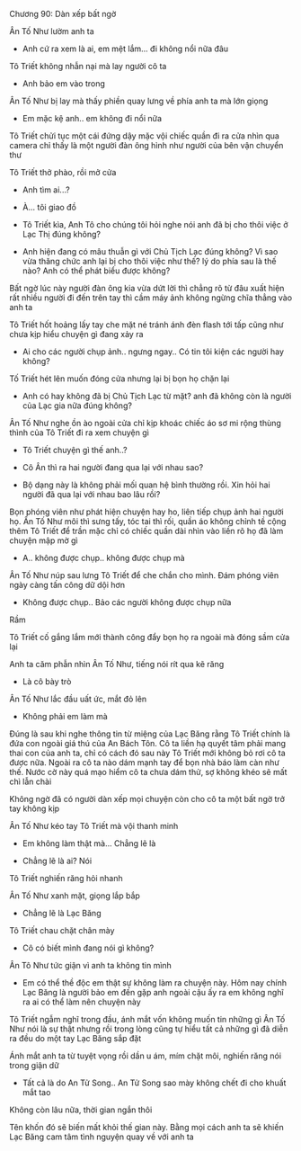 




Chương 90: Dàn xếp bất ngờ

Ân Tố Như lườm anh ta

- Anh cứ ra xem là ai, em mệt lắm... đi không nổi nữa đâu

Tô Triết không nhẫn nại mà lay người cô ta

- Anh bảo em vào trong

Ân Tố Như bị lay mà thấy phiền quay lưng về phía anh ta mà lớn giọng

- Em mặc kệ anh.. em không đi nổi nữa

Tô Triết chửi tục một cái đứng dậy mặc vội chiếc quần đi ra cửa nhìn qua camera chỉ thấy là một người đàn ông hình như người của bên vận chuyển thư

Tô Triết thở phào, rồi mở cửa

- Anh tìm ai...?

- À... tôi giao đồ


- Tô Triết kìa, Anh Tô cho chúng tôi hỏi nghe nói anh đã bị cho thôi việc ở Lạc Thị đúng không?

- Anh hiện đang có mâu thuẫn gì với Chủ Tịch Lạc đúng không? Vì sao vừa thăng chức anh lại bị cho thôi việc như thế? lý do phía sau là thế nào? Anh có thể phát biểu được không?

Bất ngờ lúc này người đàn ông kia vừa dứt lời thì chẳng rõ từ đâu xuất hiện rất nhiều người đi đến trên tay thì cầm máy ảnh không ngừng chĩa thẳng vào anh ta

Tô Triết hốt hoảng lấy tay che mặt né tránh ánh đèn flash tới tấp cũng như chưa kịp hiểu chuyện gì đang xảy ra

- Ai cho các người chụp ảnh.. ngưng ngay.. Có tin tôi kiện các người hay không?

Tố Triết hét lên muốn đóng cửa nhưng lại bị bọn họ chặn lại

- Anh có hay không đã bị Chủ Tịch Lạc từ mặt? anh đã không còn là người của Lạc gia nữa đúng không?

Ân Tố Như nghe ồn ào ngoài cửa chỉ kịp khoác chiếc áo sơ mi rộng thùng thình của Tô Triết đi ra xem chuyện gì

- Tô Triết chuyện gì thế anh..?

- Cô Ân thì ra hai người đang qua lại với nhau sao?

- Bộ dạng này là không phải mối quan hệ bình thường rồi. Xin hỏi hai người đã qua lại với nhau bao lâu rồi?

Bọn phóng viên như phát hiện chuyện hay ho, liên tiếp chụp ảnh hai người họ. Ân Tố Như môi thì sưng tấy, tóc tai thì rối, quần áo không chỉnh tề cộng thêm Tô Triết để trần mặc chỉ có chiếc quần dài nhìn vào liền rõ họ đã làm chuyện mập mờ gì

- A.. không được chụp.. không được chụp mà

Ân Tố Như núp sau lưng Tô Triết để che chắn cho mình. Đám phóng viên ngày càng tấn công dữ dội hơn


- Không được chụp.. Bảo các người không được chụp nữa

Rầm

Tô Triết cố gắng lắm mới thành công đẩy bọn họ ra ngoài mà đóng sầm cửa lại

Anh ta căm phẫn nhìn Ân Tố Như, tiếng nói rít qua kẽ răng

- Là cô bày trò

Ân Tố Như lắc đầu uất ức, mắt đỏ lên

- Không phải em làm mà

Đúng là sau khi nghe thông tin từ miệng của Lạc Băng rằng Tô Triết chính là đứa con ngoài giá thú của An Bách Tôn. Cô ta liền hạ quyết tâm phải mang thai con của anh ta, chỉ có cách đó sau này Tô Triết mới không bỏ rơi cô ta được nữa. Ngoài ra cô ta nào dám mạnh tay để bọn nhà báo làm càn như thế. Nước cờ này quá mạo hiểm cô ta chưa dám thử, sợ không khéo sẽ mất chì lẫn chài

Không ngờ đã có người dàn xếp mọi chuyện còn cho cô ta một bất ngờ trở tay không kịp

Ân Tố Như kéo tay Tô Triết mà vội thanh minh

- Em không làm thật mà... Chẳng lẽ là

- Chẳng lẽ là ai? Nói

Tô Triết nghiến răng hỏi nhanh

Ân Tố Như xanh mặt, giọng lắp bắp

- Chẳng lẽ là Lạc Băng

Tô Triết chau chặt chân mày

- Cô có biết mình đang nói gì không?

Ân Tô Như tức giận vì anh ta không tin mình

- Em có thể thề độc em thật sự không làm ra chuyện này. Hôm nay chính Lạc Băng là người bảo em đến gặp anh ngoài cậu ấy ra em không nghĩ ra ai có thể làm nên chuyện này

Tô Triết ngẫm nghĩ trong đầu, ánh mắt vốn không muốn tin những gì Ân Tố Như nói là sự thật nhưng rồi trong lòng cũng tự hiểu tất cả những gì đã diễn ra đều do một tay Lạc Băng sắp đặt

Ánh mắt anh ta từ tuyệt vọng rồi dần u ám, mím chặt môi, nghiến răng nói trong giận dữ

- Tất cả là do An Tử Song.. An Tử Song sao mày không chết đi cho khuất mắt tao

Không còn lâu nữa, thời gian ngắn thôi

Tên khốn đó sẽ biến mất khỏi thế gian này. Bằng mọi cách anh ta sẽ khiến Lạc Băng cam tâm tình nguyện quay về với anh ta




